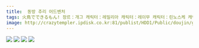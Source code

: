 ```yaml
---
title:  동방 추리 어드벤처
tags: 火鳥でできるもん! 장르：개그 캐릭터：레밀리아 캐릭터：레이무 캐릭터：린노스케 캐릭터：메이링 캐릭터：플랑 火鳥 동방_웹코믹
image: http://crazytempler.ipdisk.co.kr:81/publist/HDD1/Public/doujin/ghap/5207/001.jpg
---
```

<img src="http://crazytempler.ipdisk.co.kr:81/publist/HDD1/Public/doujin/ghap/5207/001.jpg">
<img src="http://crazytempler.ipdisk.co.kr:81/publist/HDD1/Public/doujin/ghap/5207/002.jpg">
<img src="http://crazytempler.ipdisk.co.kr:81/publist/HDD1/Public/doujin/ghap/5207/003.jpg">
<img src="http://crazytempler.ipdisk.co.kr:81/publist/HDD1/Public/doujin/ghap/5207/004.jpg">

